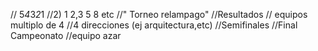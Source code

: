 // 5*4*3*2*1
//2) 1 2,3
5
8
etc
//" Torneo relampago"
//Resultados
// equipos multiplo de 4
//4 direcciones (ej arquitectura,etc)
//Semifinales
//Final Campeonato
//equipo azar 
